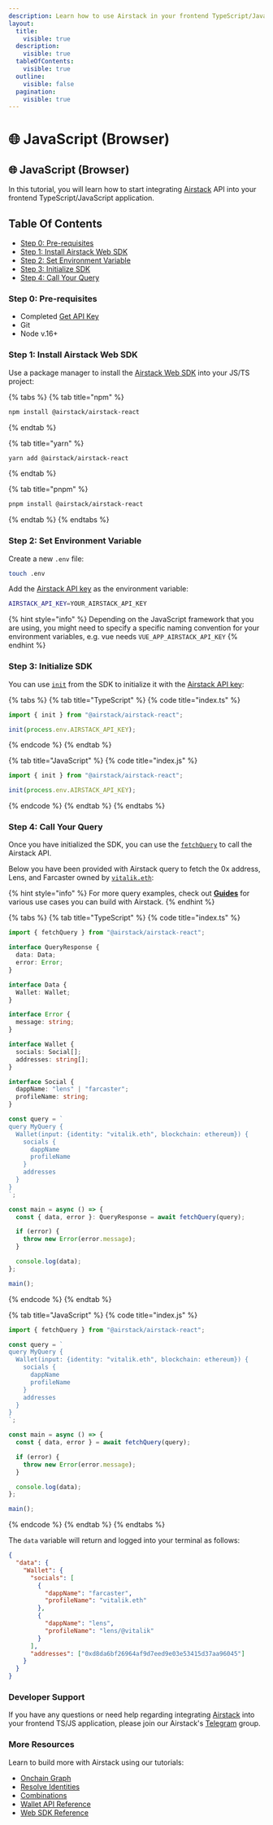 ```yaml
---
description: Learn how to use Airstack in your frontend TypeScript/JavaScript application.
layout:
  title:
    visible: true
  description:
    visible: true
  tableOfContents:
    visible: true
  outline:
    visible: false
  pagination:
    visible: true
---
```


# 🌐 JavaScript (Browser)

## 🌐 JavaScript (Browser)

In this tutorial, you will learn how to start integrating [Airstack](https://airstack.xyz) API into your frontend TypeScript/JavaScript application.

## Table Of Contents

* [Step 0: Pre-requisites](javascript-browser.md#step-0-pre-requisites)
* [Step 1: Install Airstack Web SDK](javascript-browser.md#step-1-install-airstack-web-sdk)
* [Step 2: Set Environment Variable](javascript-browser.md#step-2-set-environment-variable)
* [Step 3: Initialize SDK](javascript-browser.md#step-3-initialize-sdk)
* [Step 4: Call Your Query](javascript-browser.md#step-4-call-your-query)

### Step 0: Pre-requisites

* Completed [Get API Key](../get-api-key.md)
* Git
* Node v.16+

### Step 1: Install Airstack Web SDK

Use a package manager to install the [Airstack Web SDK](../../web-sdk-reference/overview.md) into your JS/TS project:

{% tabs %}
{% tab title="npm" %}
```sh
npm install @airstack/airstack-react
```
{% endtab %}

{% tab title="yarn" %}
```sh
yarn add @airstack/airstack-react
```
{% endtab %}

{% tab title="pnpm" %}
```sh
pnpm install @airstack/airstack-react
```
{% endtab %}
{% endtabs %}

### Step 2: Set Environment Variable

Create a new `.env` file:

```sh
touch .env
```

Add the [Airstack API key](../get-api-key.md) as the environment variable:

```sh
AIRSTACK_API_KEY=YOUR_AIRSTACK_API_KEY
```

{% hint style="info" %}
Depending on the JavaScript framework that you are using, you might need to specify a specific naming convention for your environment variables, e.g. vue needs `VUE_APP_AIRSTACK_API_KEY`
{% endhint %}

### Step 3: Initialize SDK

You can use [`init`](../../nodejs-sdk-reference/init.md) from the SDK to initialize it with the [Airstack API key](../get-api-key.md):

{% tabs %}
{% tab title="TypeScript" %}
{% code title="index.ts" %}
```typescript
import { init } from "@airstack/airstack-react";

init(process.env.AIRSTACK_API_KEY);
```
{% endcode %}
{% endtab %}

{% tab title="JavaScript" %}
{% code title="index.js" %}
```javascript
import { init } from "@airstack/airstack-react";

init(process.env.AIRSTACK_API_KEY);
```
{% endcode %}
{% endtab %}
{% endtabs %}

### Step 4: Call Your Query

Once you have initialized the SDK, you can use the [`fetchQuery`](../../web-sdk-reference/functions/fetchquery.md) to call the Airstack API.

Below you have been provided with Airstack query to fetch the 0x address, Lens, and Farcaster owned by [`vitalik.eth`](https://explorer.airstack.xyz/token-balances?address=vitalik.eth\&blockchain=ethereum\&rawInput=%23%E2%8E%B1vitalik.eth%E2%8E%B1%28vitalik.eth++ethereum+null%29\&inputType=ADDRESS):

{% hint style="info" %}
For more query examples, check out [**Guides**](../../guides/onchain-graph.md) for various use cases you can build with Airstack.
{% endhint %}

{% tabs %}
{% tab title="TypeScript" %}
{% code title="index.ts" %}
```typescript
import { fetchQuery } from "@airstack/airstack-react";

interface QueryResponse {
  data: Data;
  error: Error;
}

interface Data {
  Wallet: Wallet;
}

interface Error {
  message: string;
}

interface Wallet {
  socials: Social[];
  addresses: string[];
}

interface Social {
  dappName: "lens" | "farcaster";
  profileName: string;
}

const query = `
query MyQuery {
  Wallet(input: {identity: "vitalik.eth", blockchain: ethereum}) {
    socials {
      dappName
      profileName
    }
    addresses
  }
}
`;

const main = async () => {
  const { data, error }: QueryResponse = await fetchQuery(query);

  if (error) {
    throw new Error(error.message);
  }

  console.log(data);
};

main();
```
{% endcode %}
{% endtab %}

{% tab title="JavaScript" %}
{% code title="index.js" %}
```javascript
import { fetchQuery } from "@airstack/airstack-react";

const query = `
query MyQuery {
  Wallet(input: {identity: "vitalik.eth", blockchain: ethereum}) {
    socials {
      dappName
      profileName
    }
    addresses
  }
}
`;

const main = async () => {
  const { data, error } = await fetchQuery(query);

  if (error) {
    throw new Error(error.message);
  }

  console.log(data);
};

main();
```
{% endcode %}
{% endtab %}
{% endtabs %}

The `data` variable will return and logged into your terminal as follows:

```json
{
  "data": {
    "Wallet": {
      "socials": [
        {
          "dappName": "farcaster",
          "profileName": "vitalik.eth"
        },
        {
          "dappName": "lens",
          "profileName": "lens/@vitalik"
        }
      ],
      "addresses": ["0xd8da6bf26964af9d7eed9e03e53415d37aa96045"]
    }
  }
}
```

### Developer Support

If you have any questions or need help regarding integrating [Airstack](https://airstack.xyz) into your frontend TS/JS application, please join our Airstack's [Telegram](https://t.me/+1k3c2FR7z51mNDRh) group.

### More Resources

Learn to build more with Airstack using our tutorials:

* [Onchain Graph](../../guides/onchain-graph.md)
* [Resolve Identities](../../guides/resolve-identities/)
* [Combinations](../../guides/combinations/)
* [Wallet API Reference](../../api-references/api-reference/wallet-api.md)
* [Web SDK Reference](../../web-sdk-reference/overview.md)
